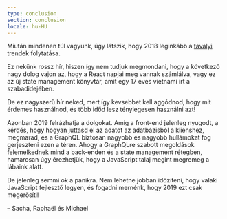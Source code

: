 ```yaml
---
type: conclusion
section: conclusion
locale: hu-HU
---
```

 Miután mindenen túl vagyunk, úgy látszik, hogy 2018 leginkább a [tavalyi](http://2017.stateofjs.com) trendek folytatása.

Ez nekünk rossz hír, hiszen így nem tudjuk megmondani, hogy a következő nagy dolog vajon az, hogy a React napjai meg vannak számlálva, vagy ez az új state management könyvtár, amit egy 17 éves vietnámi írt a szabadidejében.

De ez nagyszerű hír neked, mert így kevsebbet kell aggódnod, hogy mit érdemes használnod, és több időd lesz ténylegesen használni azt!

Azonban 2019 felrázhatja a dolgokat. Amíg a front-end jelenleg nyugodt, a kérdés, hogy hogyan juttasd el az adatot az adatbázisból a klienshez, megmarad, és a GraphQL biztosan nagyobb és nagyobb hullámokat fog gerjeszteni ezen a téren. Ahogy a GraphQLre szabott megoldások felemelkednek mind a back-enden és a state management rétegben, hamarosan úgy érezhetjük, hogy a JavaScript talaj megint megremeg a lábaink alatt.

De jelenleg semmi ok a pánikra. Nem lehetne jobban időzíteni, hogy valaki JavaScript fejlesztő legyen, és fogadni mernénk, hogy 2019 ezt csak megerősíti!

<span class="conclusion__byline">– Sacha, Raphaël és Michael</span>